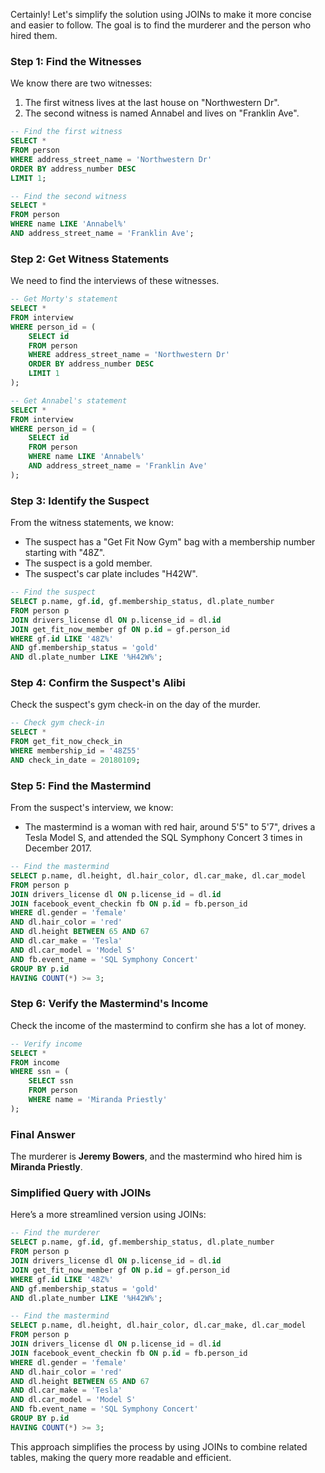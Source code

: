 Certainly! Let's simplify the solution using JOINs to make it more concise and easier to follow. The goal is to find the murderer and the person who hired them.

### Step 1: Find the Witnesses
We know there are two witnesses:
1. The first witness lives at the last house on "Northwestern Dr".
2. The second witness is named Annabel and lives on "Franklin Ave".

```sql
-- Find the first witness
SELECT * 
FROM person 
WHERE address_street_name = 'Northwestern Dr' 
ORDER BY address_number DESC 
LIMIT 1;

-- Find the second witness
SELECT * 
FROM person 
WHERE name LIKE 'Annabel%' 
AND address_street_name = 'Franklin Ave';
```

### Step 2: Get Witness Statements
We need to find the interviews of these witnesses.

```sql
-- Get Morty's statement
SELECT * 
FROM interview 
WHERE person_id = (
    SELECT id 
    FROM person 
    WHERE address_street_name = 'Northwestern Dr' 
    ORDER BY address_number DESC 
    LIMIT 1
);

-- Get Annabel's statement
SELECT * 
FROM interview 
WHERE person_id = (
    SELECT id 
    FROM person 
    WHERE name LIKE 'Annabel%' 
    AND address_street_name = 'Franklin Ave'
);
```

### Step 3: Identify the Suspect
From the witness statements, we know:
- The suspect has a "Get Fit Now Gym" bag with a membership number starting with "48Z".
- The suspect is a gold member.
- The suspect's car plate includes "H42W".

```sql
-- Find the suspect
SELECT p.name, gf.id, gf.membership_status, dl.plate_number
FROM person p
JOIN drivers_license dl ON p.license_id = dl.id
JOIN get_fit_now_member gf ON p.id = gf.person_id
WHERE gf.id LIKE '48Z%'
AND gf.membership_status = 'gold'
AND dl.plate_number LIKE '%H42W%';
```

### Step 4: Confirm the Suspect's Alibi
Check the suspect's gym check-in on the day of the murder.

```sql
-- Check gym check-in
SELECT * 
FROM get_fit_now_check_in 
WHERE membership_id = '48Z55' 
AND check_in_date = 20180109;
```

### Step 5: Find the Mastermind
From the suspect's interview, we know:
- The mastermind is a woman with red hair, around 5'5" to 5'7", drives a Tesla Model S, and attended the SQL Symphony Concert 3 times in December 2017.

```sql
-- Find the mastermind
SELECT p.name, dl.height, dl.hair_color, dl.car_make, dl.car_model
FROM person p
JOIN drivers_license dl ON p.license_id = dl.id
JOIN facebook_event_checkin fb ON p.id = fb.person_id
WHERE dl.gender = 'female'
AND dl.hair_color = 'red'
AND dl.height BETWEEN 65 AND 67
AND dl.car_make = 'Tesla'
AND dl.car_model = 'Model S'
AND fb.event_name = 'SQL Symphony Concert'
GROUP BY p.id
HAVING COUNT(*) >= 3;
```

### Step 6: Verify the Mastermind's Income
Check the income of the mastermind to confirm she has a lot of money.

```sql
-- Verify income
SELECT * 
FROM income 
WHERE ssn = (
    SELECT ssn 
    FROM person 
    WHERE name = 'Miranda Priestly'
);
```

### Final Answer
The murderer is **Jeremy Bowers**, and the mastermind who hired him is **Miranda Priestly**.

### Simplified Query with JOINs
Here’s a more streamlined version using JOINs:

```sql
-- Find the murderer
SELECT p.name, gf.id, gf.membership_status, dl.plate_number
FROM person p
JOIN drivers_license dl ON p.license_id = dl.id
JOIN get_fit_now_member gf ON p.id = gf.person_id
WHERE gf.id LIKE '48Z%'
AND gf.membership_status = 'gold'
AND dl.plate_number LIKE '%H42W%';

-- Find the mastermind
SELECT p.name, dl.height, dl.hair_color, dl.car_make, dl.car_model
FROM person p
JOIN drivers_license dl ON p.license_id = dl.id
JOIN facebook_event_checkin fb ON p.id = fb.person_id
WHERE dl.gender = 'female'
AND dl.hair_color = 'red'
AND dl.height BETWEEN 65 AND 67
AND dl.car_make = 'Tesla'
AND dl.car_model = 'Model S'
AND fb.event_name = 'SQL Symphony Concert'
GROUP BY p.id
HAVING COUNT(*) >= 3;
```

This approach simplifies the process by using JOINs to combine related tables, making the query more readable and efficient.
